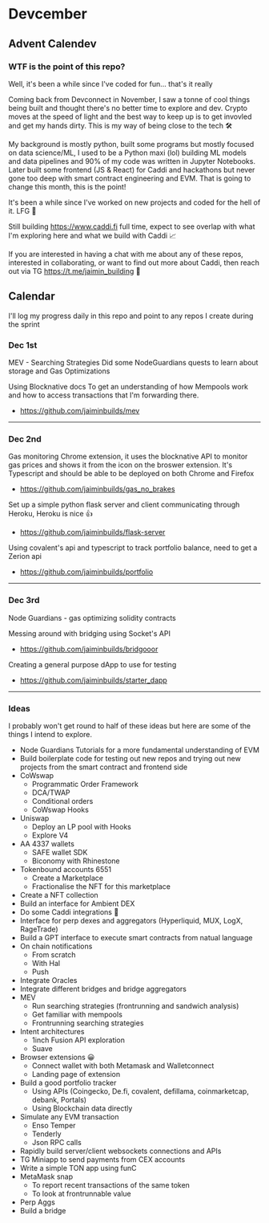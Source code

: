 # Devcember

## Advent Calendev

### WTF is the point of this repo?

Well, it's been a while since I've coded for fun... that's it really

Coming back from Devconnect in November, I saw a tonne of cool things being built and thought there's no better time to explore and dev. Crypto moves at the speed of light and the best way to keep up is to get invovled and get my hands dirty. This is my way of being close to the tech 🛠️

My background is mostly python, built some programs but mostly focused on data science/ML, I used to be a Python maxi (lol) building ML models and data pipelines and 90% of my code was written in Jupyter Notebooks. Later built some frontend (JS & React) for Caddi and hackathons but never gone too deep with smart contract engineering and EVM. That is going to change this month, this is the point!

It's been a while since I've worked on new projects and coded for the hell of it. LFG 💪

Still building https://www.caddi.fi full time, expect to see overlap with what I'm exploring here and what we build with Caddi 📈

If you are interested in having a chat with me about any of these repos, interested in collaborating, or want to find out more about Caddi, then reach out via TG https://t.me/jaimin_building 🫡

## Calendar

I'll log my progress daily in this repo and point to any repos I create during the sprint

### Dec 1st
MEV - Searching Strategies
Did some NodeGuardians quests to learn about storage and Gas Optimizations

Using Blocknative docs
To get an understanding of how Mempools work and how to access transactions that I'm forwarding there.
- https://github.com/jaiminbuilds/mev

---

### Dec 2nd
Gas monitoring Chrome extension, it uses the blocknative API to monitor gas prices and shows it from the icon on the broswer extension. It's Typescript and should be able to be deployed on both Chrome and Firefox

- https://github.com/jaiminbuilds/gas_no_brakes

Set up a simple python flask server and client communicating through Heroku, Heroku is nice 👍
- https://github.com/jaiminbuilds/flask-server

Using covalent's api and typescript to track portfolio balance, need to get a Zerion api
- https://github.com/jaiminbuilds/portfolio

---

### Dec 3rd
Node Guardians - gas optimizing solidity contracts

Messing around with bridging using Socket's API
- https://github.com/jaiminbuilds/bridgooor

Creating a general purpose dApp to use for testing
- https://github.com/jaiminbuilds/starter_dapp

---

### Ideas
I probably won't get round to half of these ideas but here are some of the things I intend to explore.

- Node Guardians Tutorials for a more fundamental understanding of EVM
- Build boilerplate code for testing out new repos and trying out new projects from the smart contract and frontend side
- CoWswap
  - Programmatic Order Framework
  - DCA/TWAP
  - Conditional orders
  - CoWswap Hooks
- Uniswap
  - Deploy an LP pool with Hooks
  - Explore V4
- AA 4337 wallets
  - SAFE wallet SDK
  - Biconomy with Rhinestone
- Tokenbound accounts 6551
  - Create a Marketplace
  - Fractionalise the NFT for this marketplace
- Create a NFT collection
- Build an interface for Ambient DEX
- Do some Caddi integrations 👀
- Interface for perp dexes and aggregators (Hyperliquid, MUX, LogX, RageTrade)
- Build a GPT interface to execute smart contracts from natual language
- On chain notifications 
  - From scratch
  - With Hal
  - Push
- Integrate Oracles
- Integrate different bridges and bridge aggregators
- MEV
  - Run searching strategies (frontrunning and sandwich analysis)
  - Get familiar with mempools
  - Frontrunning searching strategies
- Intent architectures
  - 1inch Fusion API exploration
  - Suave
- Browser extensions 😀 
  - Connect wallet with both Metamask and Walletconnect
  - Landing page of extension
- Build a good portfolio tracker
  - Using APIs (Coingecko, De.fi, covalent, defillama, coinmarketcap, debank, Portals)
  - Using Blockchain data directly
- Simulate any EVM transaction
  - Enso Temper
  - Tenderly
  - Json RPC calls
- Rapidly build server/client websockets connections and APIs
- TG Miniapp to send payments from CEX accounts
- Write a simple TON app using funC
- MetaMask snap
  - To report recent transactions of the same token
  - To look at frontrunnable value
- Perp Aggs
- Build a bridge
